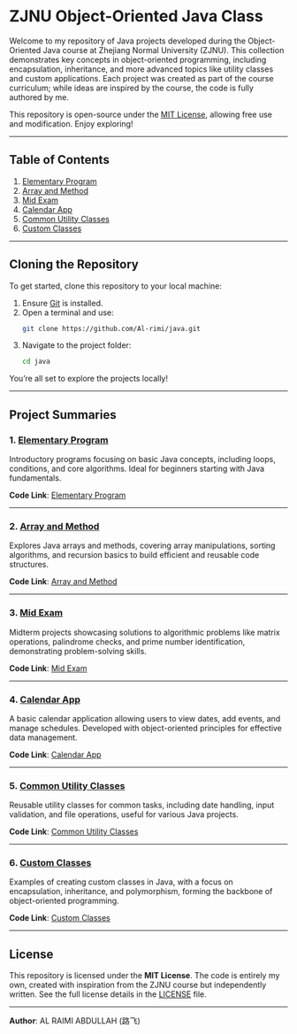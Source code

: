 # ZJNU Object-Oriented Java Class

Welcome to my repository of Java projects developed during the Object-Oriented Java course at Zhejiang Normal University (ZJNU). This collection demonstrates key concepts in object-oriented programming, including encapsulation, inheritance, and more advanced topics like utility classes and custom applications. Each project was created as part of the course curriculum; while ideas are inspired by the course, the code is fully authored by me.

This repository is open-source under the [MIT License](LICENSE), allowing free use and modification. Enjoy exploring!

---

## Table of Contents

1. [Elementary Program](#elementary-program)
2. [Array and Method](#array-and-method)
3. [Mid Exam](#mid-exam)
4. [Calendar App](#calendar-app)
5. [Common Utility Classes](#common-utility-classes)
6. [Custom Classes](#custom-classes)

---

## Cloning the Repository

To get started, clone this repository to your local machine:

1. Ensure [Git](https://git-scm.com/) is installed.
2. Open a terminal and use:
   ```bash
   git clone https://github.com/Al-rimi/java.git
   ```
3. Navigate to the project folder:
   ```bash
   cd java
   ```

You’re all set to explore the projects locally!

---

## Project Summaries

### 1. [Elementary Program](./Elementary-Program)

Introductory programs focusing on basic Java concepts, including loops, conditions, and core algorithms. Ideal for beginners starting with Java fundamentals.

**Code Link**: [Elementary Program](./Elementary-Program)

---

### 2. [Array and Method](./Array-and-Method)

Explores Java arrays and methods, covering array manipulations, sorting algorithms, and recursion basics to build efficient and reusable code structures.

**Code Link**: [Array and Method](./Array-and-Method)

---

### 3. [Mid Exam](./Mid-Exam)

Midterm projects showcasing solutions to algorithmic problems like matrix operations, palindrome checks, and prime number identification, demonstrating problem-solving skills.

**Code Link**: [Mid Exam](./Mid-Exam)

---

### 4. [Calendar App](./Calendar-App)

A basic calendar application allowing users to view dates, add events, and manage schedules. Developed with object-oriented principles for effective data management.

**Code Link**: [Calendar App](./Calendar-App)

---

### 5. [Common Utility Classes](./Common-Utility-Classes)

Reusable utility classes for common tasks, including date handling, input validation, and file operations, useful for various Java projects.

**Code Link**: [Common Utility Classes](./Common-Utility-Classes)

---

### 6. [Custom Classes](./Custom-Classes)

Examples of creating custom classes in Java, with a focus on encapsulation, inheritance, and polymorphism, forming the backbone of object-oriented programming.

**Code Link**: [Custom Classes](./Custom-Classes)

---

## License

This repository is licensed under the **MIT License**. The code is entirely my own, created with inspiration from the ZJNU course but independently written. See the full license details in the [LICENSE](LICENSE) file.

---

**Author**: AL RAIMI ABDULLAH (路飞)
